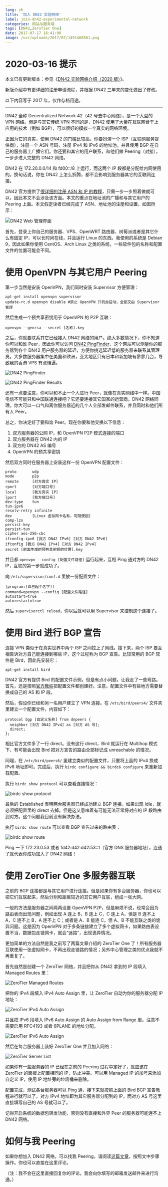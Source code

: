 ```yaml
---
lang: zh
title: '加入 DN42 实验网络'
label: join-dn42-experimental-network
categories: 网站与服务端
tags: [DN42,ZeroTier One]
date: 2017-07-17 16:41:00
image: /usr/uploads/2017/07/1491468561.png
---
```


2020-03-16 提示
===============

本文已有更新版本：参见《[DN42 实验网络介绍（2020 版）](/article/modify-website/dn42-experimental-network-2020.lantian)》。

新版介绍中有更详细的注册申请流程，并根据 DN42 三年来的变化做出了修改。

以下内容写于 2017 年，仅作存档用途。

---

DN42 全称 Decentralized Network 42（42 号去中心网络），是一个大型的 VPN 网络。但是与其它传统 VPN 不同的是，DN42 使用了大量在互联网骨干上应用的技术（例如 BGP），可以很好的模拟一个真实的网络环境。

正因为它的真实，使用 DN42 的门槛比较高。你要扮演一个 ISP（互联网服务提供商），注册一个 ASN 号码，注册 IPv4 和 IPv6 的地址池，并且使用 BGP 在自己的服务器上广播它们。你还要和其它的用户联系，和他们做 Peering（对接），一步步进入完整的 DN42 网络。

DN42 在 172.20.0.0/14 和 fd00::/8 上运行，而这两个 IP 段都是分配给内网使用的。换句话说，你在 DN42 上怎么折腾，都不会影响到服务器其它的互联网连接。

DN42 官方提供了[很详细的注册 ASN 和 IP 的教程][1]，只需一步一步照着做就可以，因此本文不会涉及该方面。本文的重点在地址池的广播和与其它用户的 Peering 上面。本文假定读者已经完成了 ASN、地址池的注册和设置，如图所示：

![DN42 Web 管理界面][2]

首先，登录上你自己的服务器、VPS、OpenWRT 路由器、树莓派或者是其它什么有固定 IP，可以长时间在线，并且运行 Linux 的东西。我使用的系统是 Debian 9，因此如果你使用 CentOS、Arch Linux 之类的系统，一些软件包的名称和配置文件的位置可能会不同。

使用 OpenVPN 与其它用户 Peering
========================

第一步当然是安装 OpenVPN，我们同时安装 Supervisor 方便管理：

    apt-get install openvpn supervisor
    update-rc.d openvpn disable #禁止 OpenVPN 开机自启动，全部交由 Supervisor 管理

然后生成一个预共享密钥用于 OpenVPN 的 P2P 互联：

    openvpn --genrsa --secret [名称].key

之后，你就要联系其它已经接入 DN42 网络的用户。绝大多数情况下，你不知道你可以和谁 Peer，因此你可以访问 [DN42 PingFinder][3]，这个网站可以测量你的服务器到各个 DN42 用户服务器的延迟，方便你挑选延迟低的服务器来联系其管理员。大多数服务器集中在美国和欧洲，亚太地区只有日本和新加坡有寥寥几台，导致我的香港 VPS 有点懵逼。

![DN42 PingFinder][4]

![DN42 PingFinder Results][5]

还有一点要注意，你可以和不止一个人进行 Peer，就像在真实网络中一样。中国电信不可能只和中国联通连接吧？它还要连接其它国家的运营商。DN42 网络同理。你大可以一口气和离你服务器近的几个人全部发邮件联系，并且同时和他们所有人 Peer。

总之，你决定好了要和谁 Peer。现在你要和他交换以下信息：

 1. 双方服务器的公网 IP，和 OpenVPN P2P 模式连接的端口
 2. 双方服务器在 DN42 内的 IP
 3. 双方的 DN42 AS 编号
 4. OpenVPN 的预共享密钥

然后双方同时在服务器上安装这样一份 OpenVPN 配置文件：

    proto       udp
    mode        p2p
    remote      [对方真实 IP]
    rport       [对方端口号]
    local       [我方真实 IP]
    lport       [我方端口号]
    dev-type    tun
    tun-ipv6
    resolv-retry infinite
    dev         [Linux 虚拟网卡名称，可随便起]
    comp-lzo
    persist-key
    persist-tun
    cipher aes-256-cbc
    ifconfig-ipv6 [我方 DN42 IPv6] [对方 DN42 IPv6]
    ifconfig [我方 DN42 IPv4] [对方 DN42 IPv4]
    secret [前面生成的预共享密钥的位置].key

并且都 `openvpn --config [配置文件路径]` 运行起来，互相 Ping 通对方的 DN42 IP，互联的第一步就成功了。

向 `/etc/supervisor/conf.d` 里放一份配置文件：

    [program:[自己起个名字]]
    command=openvpn --config [配置文件路径]
    autostart=true
    autorestart=true

然后 `supervisorctl reload`，你以后就可以用 Supervisor 来控制这个连接了。

使用 Bird 进行 BGP 宣告
=================

连接 VPN 类似于在真实世界中两个 ISP 之间拉上了网线。接下来，两个 ISP 要互相告诉对方自己能连接到哪些 IP，这个过程称为 BGP 宣告。比较常用的 BGP 软件是 Bird，因此先安装它：

    apt-get install bird

DN42 官方有提供 Bird 的配置文件示例，但是有点小问题，让我走了一些弯路。首先，还是按照[官方教程][6]把配置文件都创建好。注意，配置文件中有些地方需要替换成自己的 AS 和 IP 段。

然后，假设你已经和另一名用户建立了 VPN 连接。在 `/etc/bird/peers4/` 文件夹里建立一个配置文件，内容如下：

    protocol bgp [自定义名称] from dnpeers {
      neighbor [对方 DN42 IPv4] as [对方 AS 号];
      direct;
    };

相比官方文件多了一行 direct。没有这行 direct，Bird 就运行在 Multihop 模式下，有可能会出现 Bird 把对方宣告的路由全部标记成 unreachable 的情况。

同理，在 `/etc/bird/peers6/` 里建立类似的配置文件，只要将上面的 IPv4 换成 IPv6 地址即可。完成后，执行 `birdc configure && birdc6 configure` 来重新加载配置。

执行 `birdc show protocol` 可以查看连接情况：

![birdc show protocol][7]

最后的 Established 表明两台服务器已经成功建立 BGP 连接。如果出现 Idle，就必须把配置里的 direct 去掉。但是这又意味着有可能无法正常将对应的 IP 段路由到对方。这个问题我目前没有解决办法。

执行 `birdc show route` 可以查看 BGP 宣告过来的路由表：

![birdc show route][8]

Ping 一下 172.23.0.53 或者 fd42:d42:d42:53::1（官方 DNS 服务器地址），连通了就代表你成功加入了 DN42 网络！

使用 ZeroTier One 多服务器互联
======================

之前的 BGP 连接都是与其它用户进行连接。但是如果你有多台服务器，你也可以把它们互联起来，然后分别和距离较近的其它用户互联，组成一张大网。

一般的方法是服务器之间两两设置 OpenVPN P2P，但是麻烦不说，经常会因为路由表而出现问题，例如出现 A 连上 B，B 连上 C，C 连上 A，但是 B 连不上 A，C 连不上 B，A 连不上 C；或者是 A、B 能连 C，但 A、B 不能互联之类的诡异问题。这是因为 OpenVPN 对于多条链接建立了多个虚拟网卡，如果路由表设置不当，数据包走错网卡，就会“迷路”，出现诡异情况。

更加简单的方法自然是我之前写了两篇文章介绍的 ZeroTier One 了！所有服务器互联使用一张虚拟网卡，不再出现走错路的情况；另外中心管理之类的优点我就不再重复了。

首先自然是创建一个 ZeroTier 网络，并且把你从 DN42 拿到的 IP 段填入 Managed Routes 里：

![ZeroTier Managed Routes][9]

把你的 IPv4 段填入 IPv4 Auto Assign 里，让 ZeroTier 自动为你的服务器分配 IP 地址：

![ZeroTier IPv4 Auto Assign][10]

并且把 IPv6 段填入 IPv6 Auto Assign 的 Auto Assign from Range 里。注意不需要启用 RFC4193 或者 6PLANE 的地址分配。

![ZeroTier IPv6 Auto Assign][11]

然后在每台服务器上装好 ZeroTier One 并且加入网络：

![ZeroTier Server List][12]

如果你有一些服务器的 IP 已经在之前的 Peering 过程中定好了，就应该在 ZeroTier 的面板上配置相同的 IP，防止冲突。可以用 Managed IP 的加号来添加自定义 IP，使用 IP 地址旁的垃圾桶来删除。

配置完成，测试各台服务器可以 Ping 通，接下来就按照上面的 Bird BGP 宣告教程进行就可以了。对方 IPv4 地址即为其它服务器分配到的 IP，而对方 AS 号这里直接填写自己的 AS 号就可以了。

记得开启系统的数据包转发功能，否则没有直接和外界 Peer 的服务器可能连不上 DN42 网络。

如何与我 Peering
===============

如果你想加入 DN42 网络，可以找我 Peering，请阅读[这篇文章][13]，按照文中步骤操作。你也可以直接在这里评论。

（注：我不会在这里直接回复你的评论。我会向你填写的邮箱发送邮件来进行沟通。）


  [1]: https://wiki.dn42.us/howto/Getting-started
  [2]: /usr/uploads/2017/07/1491468561.png
  [3]: https://dn42.us/peers
  [4]: /usr/uploads/2017/07/220484720.png
  [5]: /usr/uploads/2017/07/3173481156.png
  [6]: https://wiki.dn42.us/howto/Bird
  [7]: /usr/uploads/2017/07/452968114.png
  [8]: /usr/uploads/2017/07/4224758666.png
  [9]: /usr/uploads/2017/07/3392936414.png
  [10]: /usr/uploads/2017/07/1103065050.png
  [11]: /usr/uploads/2017/07/3667447924.png
  [12]: /usr/uploads/2017/07/3034721652.png
  [13]: /page/dn42/